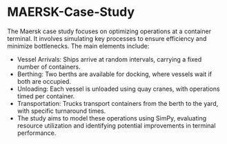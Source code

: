 # MAERSK-Case-Study
The Maersk case study focuses on optimizing operations at a container terminal. It involves simulating key processes to ensure efficiency and minimize bottlenecks. The main elements include:

* Vessel Arrivals: Ships arrive at random intervals, carrying a fixed number of containers.
* Berthing: Two berths are available for docking, where vessels wait if both are occupied.
* Unloading: Each vessel is unloaded using quay cranes, with operations timed per container.
* Transportation: Trucks transport containers from the berth to the yard, with specific turnaround times.
* The study aims to model these operations using SimPy, evaluating resource utilization and identifying potential improvements in terminal performance.
